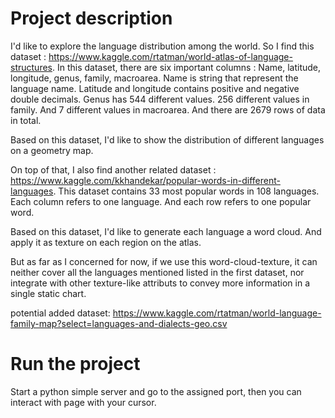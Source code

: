 # Project description  
I'd like to explore the language distribution among the world. So I find this dataset : https://www.kaggle.com/rtatman/world-atlas-of-language-structures.
In this dataset, there are six important columns : Name, latitude, longitude, genus, family, macroarea. Name is string that represent the language name. Latitude and longitude contains positive and negative double decimals. Genus has 544 different values. 256 different values in family. And 7 different values in macroarea.
And there are 2679 rows of data in total.

Based on this dataset, I'd like to show the distribution of different languages on a geometry map. 

On top of that, I also find another related dataset : https://www.kaggle.com/kkhandekar/popular-words-in-different-languages. This dataset contains 33 most popular words in 108 languages. Each column refers to one language. And each row refers to one popular word. 

Based on this dataset, I'd like to generate each language a word cloud. And apply it as texture on each region on the atlas.

But as far as I concerned for now, if we use this word-cloud-texture, it can neither cover all the languages mentioned listed in the first dataset, nor integrate with other texture-like attributs to convey more information in a single static chart.

potential added dataset:
https://www.kaggle.com/rtatman/world-language-family-map?select=languages-and-dialects-geo.csv

# Run the project  
Start a python simple server and go to the assigned port, then you can interact with page with your cursor.  